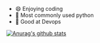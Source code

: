 - 😄 Enjoying coding
- 🤔 Most commonly used python 
- 🔗 Good at Devops

[![Anurag's github stats](https://github-readme-stats.vercel.app/api?username=yanbo92&show_icons=true&theme=radical)](https://github.com/anuraghazra/github-readme-stats)  

<!--
**yanbo92/yanbo92** is a ✨ _special_ ✨ repository because its `README.md` (this file) appears on your GitHub profile.

Here are some ideas to get you started:

- 🔭 I’m currently working on ...
- 🌱 I’m currently learning ...
- 👯 I’m looking to collaborate on ...
- 🤔 I’m looking for help with ...
- 💬 Ask me about ...
- 📫 How to reach me: ...
- 😄 Pronouns: ...
- ⚡ Fun fact: ...
-->
